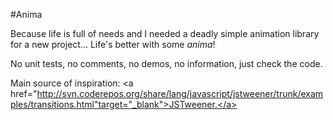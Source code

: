 #Anima

Because life is full of needs and I needed a deadly simple animation library for a new project...
Life's better with some _anima_!

No unit tests, no comments, no demos, no information, just check the code.

Main source of inspiration: <a href="http://svn.coderepos.org/share/lang/javascript/jstweener/trunk/examples/transitions.html"target="_blank">JSTweener.</a>
